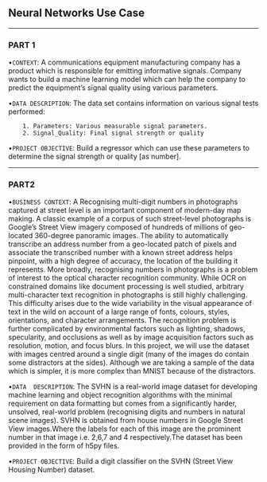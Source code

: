 ## Neural Networks Use Case
---
### PART 1

•`CONTEXT`: A  communications  equipment  manufacturing  company  has  a  product  which  is  responsible  for  emitting  informative  signals.  Company  wants  to  build  a machine learning model which can help the company to predict the equipment’s signal quality using various parameters. 

•`DATA DESCRIPTION`: The data set contains information on various signal tests performed:
```
    1. Parameters: Various measurable signal parameters.
    2. Signal_Quality: Final signal strength or quality
```

•`PROJECT OBJECTIVE`: Build a regressor which can use these parameters to determine the signal strength or quality [as number].

---
### PART2

•`BUSINESS CONTEXT`: A Recognising multi-digit numbers in photographs captured at street level is an important component of modern-day map making. A classic example  of  a  corpus  of  such  street-level  photographs  is  Google’s  Street  View  imagery  composed  of  hundreds  of  millions  of  geo-located  360-degree  panoramic images. The  ability  to  automatically  transcribe  an  address  number  from  a  geo-located  patch  of  pixels  and  associate  the  transcribed  number  with  a  known  street  address helps pinpoint, with a high degree of accuracy, the location of the building it represents. More broadly, recognising numbers in photographs is a problem of interest to the optical character recognition community. While OCR on constrained domains like document processing is well studied, arbitrary multi-character text recognition in photographs is still highly challenging. This difficulty arises due to the wide variability in the visual appearance of text in the wild on account of a large range of fonts, colours, styles, orientations, and character arrangements. The  recognition  problem  is  further  complicated  by  environmental  factors  such  as  lighting,  shadows,  specularity,  and  occlusions  as  well  as  by  image  acquisition factors such as resolution, motion, and focus blurs. In this project, we will use the dataset with images centred around a single digit (many of the images do contain some distractors at the sides). Although we are taking a sample of the data which is simpler, it is more complex than MNIST because of the distractors.

•`DATA  DESCRIPTION`:  The  SVHN  is  a  real-world  image  dataset  for  developing  machine  learning  and  object  recognition  algorithms  with  the  minimal  requirement  on data  formatting  but  comes  from  a  significantly  harder,  unsolved,  real-world  problem  (recognising  digits  and  numbers  in  natural  scene  images).  SVHN  is  obtained from house numbers in Google Street View images.Where the labels for each of this image are the prominent number in that image i.e. 2,6,7 and 4 respectively.The dataset has been provided in the form of h5py files.

•`PROJECT OBJECTIVE`: Build a digit classifier on the SVHN (Street View Housing Number) dataset.
